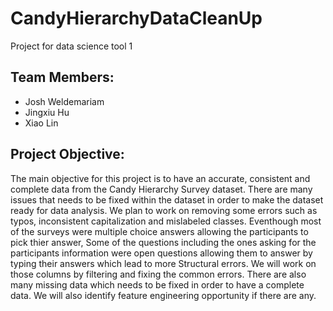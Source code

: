 # CandyHierarchyDataCleanUp
Project for data science tool 1

## Team Members:
* Josh Weldemariam
* Jingxiu Hu
* Xiao Lin

## Project Objective:
The main objective for this project is to have an accurate, consistent and complete data from the Candy Hierarchy Survey dataset. There are many issues that needs to be fixed within the dataset in order to make the dataset ready for data analysis. We plan to work on removing some errors such as typos, inconsistent capitalization and mislabeled classes. Eventhough most of the surveys were multiple choice answers allowing the participants to pick thier answer, Some of the questions including the ones asking for the participants information were open questions allowing them to answer by typing their answers which lead to more Structural errors. We will work on those columns by filtering and fixing the common errors. There are also many missing data which needs to be fixed in order to have a complete data. We will also identify feature engineering opportunity if there are any.

